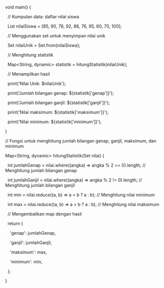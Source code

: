 void main() {

  // Kumpulan data: daftar nilai siswa

  List<int> nilaiSiswa = [85, 90, 78, 92, 88, 76, 95, 60, 70, 100];

  

  // Menggunakan set untuk menyimpan nilai unik

  Set<int> nilaiUnik = Set.from(nilaiSiswa);

  

  // Menghitung statistik

  Map<String, dynamic> statistik = hitungStatistik(nilaiUnik);

  

  // Menampilkan hasil

  print('Nilai Unik: $nilaiUnik');

  print('Jumlah bilangan genap: ${statistik['genap']}');

  print('Jumlah bilangan ganjil: ${statistik['ganjil']}');

  print('Nilai maksimum: ${statistik['maksimum']}');

  print('Nilai minimum: ${statistik['minimum']}');

}

  

// Fungsi untuk menghitung jumlah bilangan genap, ganjil, maksimum, dan minimum

Map<String, dynamic> hitungStatistik(Set<int> nilai) {

  int jumlahGenap = nilai.where((angka) => angka % 2 == 0).length; // Menghitung jumlah bilangan genap

  int jumlahGanjil = nilai.where((angka) => angka % 2 != 0).length; // Menghitung jumlah bilangan ganjil

  int min = nilai.reduce((a, b) => a < b ? a : b); // Menghitung nilai minimum

  int max = nilai.reduce((a, b) => a > b ? a : b); // Menghitung nilai maksimum

  

  // Mengembalikan map dengan hasil

  return {

    'genap': jumlahGenap,

    'ganjil': jumlahGanjil,

    'maksimum': max,

    'minimum': min,

  };

}